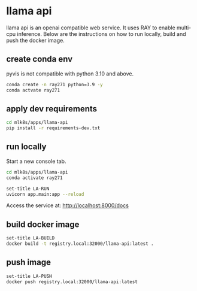 # llama api

llama api is an openai compatible web service. It uses RAY to enable multi-cpu inference. Below are the instructions on how to run locally, build and push the docker image.

## create conda env

pyvis is not compatible with python 3.10 and above.

```bash
conda create -n ray271 python=3.9 -y 
conda actvate ray271 
```

## apply dev requirements

```bash
cd mlk8s/apps/llama-api 
pip install -r requirements-dev.txt 
```

## run locally

Start a new console tab.

```bash
cd mlk8s/apps/llama-api 
conda activate ray271

set-title LA-RUN 
uvicorn app.main:app --reload 
```

Access the service at:
[http://localhost:8000/docs](http://localhost:8000/docs)

## build docker image

```bash
set-title LA-BUILD 
docker build -t registry.local:32000/llama-api:latest . 
```

## push image

```bash
set-title LA-PUSH 
docker push registry.local:32000/llama-api:latest 
```
